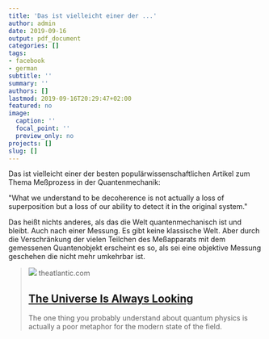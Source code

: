 ```yaml
---
title: 'Das ist vielleicht einer der ...'
author: admin
date: 2019-09-16
output: pdf_document
categories: []
tags:
- facebook
- german
subtitle: ''
summary: ''
authors: []
lastmod: 2019-09-16T20:29:47+02:00
featured: no
image:
  caption: ''
  focal_point: ''
  preview_only: no
projects: []
slug: []
---
```

Das ist vielleicht einer der besten populärwissenschaftlichen Artikel zum Thema Meßprozess in der Quantenmechanik:

"What we understand to be decoherence is not actually a loss of
superposition but a loss of our ability to detect it in the original
system."

Das heißt nichts anderes, als das die Welt quantenmechanisch ist und bleibt. Auch nach einer Messung. Es gibt keine klassische Welt. Aber durch die Verschränkung der vielen Teilchen des Meßapparats mit dem gemessenen Quantenobjekt erscheint es so, als sei eine objektive Messung geschehen die nicht mehr umkehrbar ist.
> [![](https://cdn.theatlantic.com/thumbor/xKu6t891X-3TuFHPEUbH-q6MRcg=/0x321:3511x2150/960x500/media/img/mt/2018/10/RTS1IWZZ/original.jpg)](https://www.theatlantic.com/science/archive/2018/10/beyond-weird-decoherence-quantum-weirdness-schrodingers-cat/573448/)
> theatlantic.com
> ## [The Universe Is Always Looking](https://www.theatlantic.com/science/archive/2018/10/beyond-weird-decoherence-quantum-weirdness-schrodingers-cat/573448/)
>
>The one thing you probably understand about quantum physics is actually a poor metaphor for the modern state of the field.

